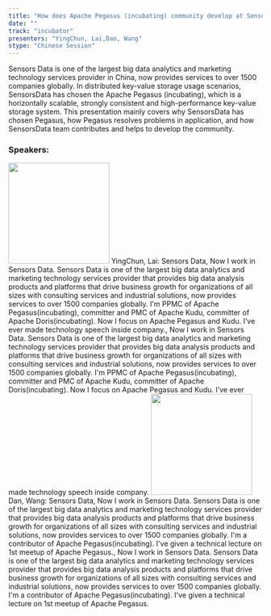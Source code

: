 ```yaml
---
title: "How does Apache Pegasus (incubating) community develop at SensorsData"
date: "" 
track: "incubator"
presenters: "YingChun, Lai,Dan, Wang"
stype: "Chinese Session"
---
```

Sensors Data is one of the largest big data analytics and marketing technology services provider in China, now provides services to over 1500 companies globally. In distributed key-value storage usage scenarios, SensorsData has chosen the Apache Pegasus (incubating), which is a horizontally scalable, strongly consistent and high-performance key-value storage system.
This presentation mainly covers why SensorsData has chosen Pegasus, how Pegasus resolves problems in application, and how SensorsData team contributes and helps to develop the community.
 ### Speakers: 
 <img src="images/speaker/1116.png" width="200" />
 YingChun, Lai: Sensors Data, Now I work in Sensors Data. Sensors Data is one of the largest big data analytics and marketing technology services provider that provides big data analysis products and platforms that drive business growth for organizations of all sizes with consulting services and industrial solutions, now provides services to over 1500 companies globally.
I'm PPMC of Apache Pegasus(incubating), committer and PMC of Apache Kudu, committer of Apache Doris(incubating). Now I focus on Apache Pegasus and Kudu.
I’ve ever made technology speech inside company., Now I work in Sensors Data. Sensors Data is one of the largest big data analytics and marketing technology services provider that provides big data analysis products and platforms that drive business growth for organizations of all sizes with consulting services and industrial solutions, now provides services to over 1500 companies globally.
I'm PPMC of Apache Pegasus(incubating), committer and PMC of Apache Kudu, committer of Apache Doris(incubating). Now I focus on Apache Pegasus and Kudu.
I’ve ever made technology speech inside company.
 <img src="images/speaker/1116_2.png" width="200" />
 Dan, Wang: Sensors Data, Now I work in Sensors Data. Sensors Data is one of the largest big data analytics and marketing technology services provider that provides big data analysis products and platforms that drive business growth for organizations of all sizes with consulting services and industrial solutions, now provides services to over 1500 companies globally.
I'm a contributor of Apache Pegasus(incubating). I've given a technical lecture on 1st meetup of Apache Pegasus., Now I work in Sensors Data. Sensors Data is one of the largest big data analytics and marketing technology services provider that provides big data analysis products and platforms that drive business growth for organizations of all sizes with consulting services and industrial solutions, now provides services to over 1500 companies globally.
I'm a contributor of Apache Pegasus(incubating). I've given a technical lecture on 1st meetup of Apache Pegasus.
 
